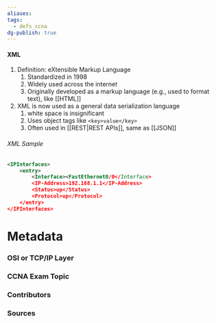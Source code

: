 ```yaml
---
aliases: 
tags:
  - defs_ccna
dg-publish: true
---
```

#### XML
1. Definition: eXtensible Markup Language
	1. Standardized in 1998
	2. Widely used across the internet
	3. Originally developed as a markup language (e.g., used to format text), like [[HTML]]
2. XML is now used as a general data serialization language
	1. white space is insignificant
	2. Uses object tags like `<key>value</key>` 
	3. Often used in [[REST|REST APIs]], same as [[JSON]]
###### XML Sample
```XML
<IPInterfaces>
	<entry>
		<Interface><FastEthernet0/0</Interface>
		<IP-Address>192.168.1.1</IP-Address>
		<Status>up</Status>
		<Protocol>up</Protocol>
	</entry>
</IPInterfaces>
```



# Metadata
### OSI or TCP/IP Layer

### CCNA Exam Topic

### Contributors

### Sources
